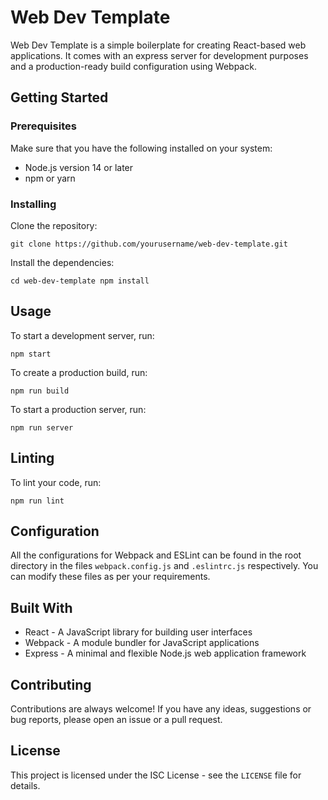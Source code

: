 Web Dev Template
================

Web Dev Template is a simple boilerplate for creating React-based web applications. It comes with an express server for development purposes and a production-ready build configuration using Webpack.

Getting Started
---------------

### Prerequisites

Make sure that you have the following installed on your system:

*   Node.js version 14 or later
*   npm or yarn

### Installing

Clone the repository:

`git clone https://github.com/yourusername/web-dev-template.git`

Install the dependencies:

`cd web-dev-template npm install`

Usage
-----

To start a development server, run:

`npm start`

To create a production build, run:

`npm run build`

To start a production server, run:

`npm run server`

Linting
-------

To lint your code, run:

`npm run lint`

Configuration
-------------

All the configurations for Webpack and ESLint can be found in the root directory in the files `webpack.config.js` and `.eslintrc.js` respectively. You can modify these files as per your requirements.

Built With
----------

*   React - A JavaScript library for building user interfaces
*   Webpack - A module bundler for JavaScript applications
*   Express - A minimal and flexible Node.js web application framework

Contributing
------------

Contributions are always welcome! If you have any ideas, suggestions or bug reports, please open an issue or a pull request.

License
-------

This project is licensed under the ISC License - see the `LICENSE` file for details.
